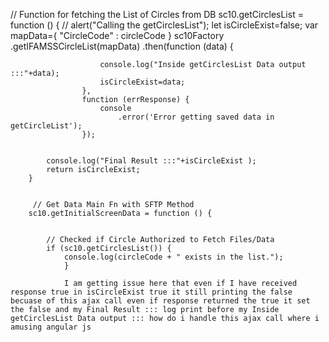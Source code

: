 // Function for fetching the List of Circles from DB
        sc10.getCirclesList = function () {
            // alert("Calling the getCirclesList");
            let isCircleExist=false;
            var mapData={
                "CircleCode" : circleCode
            }
            sc10Factory
                .getIFAMSSCircleList(mapData)
                .then(function (data) {

                        console.log("Inside getCirclesList Data output :::"+data);
                        isCircleExist=data;
                    },
                    function (errResponse) {
                        console
                            .error('Error getting saved data in getCircleList');
                    });


            console.log("Final Result :::"+isCircleExist );
            return isCircleExist;
        }


         // Get Data Main Fn with SFTP Method
        sc10.getInitialScreenData = function () {
            

            // Checked if Circle Authorized to Fetch Files/Data
            if (sc10.getCirclesList()) {
                console.log(circleCode + " exists in the list.");
                }

                I am getting issue here that even if I have received response true in isCircleExist true it still printing the false becuase of this ajax call even if response returned the true it set the false and my Final Result ::: log print before my Inside getCirclesList Data output ::: how do i handle this ajax call where i amusing angular js 
